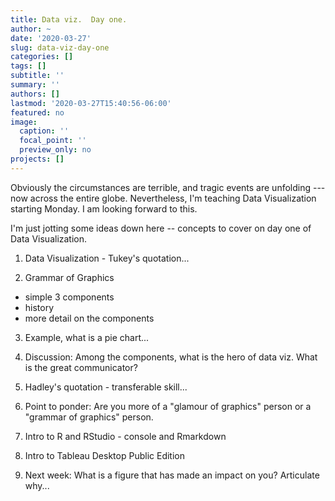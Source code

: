```yaml
---
title: Data viz.  Day one.
author: ~
date: '2020-03-27'
slug: data-viz-day-one
categories: []
tags: []
subtitle: ''
summary: ''
authors: []
lastmod: '2020-03-27T15:40:56-06:00'
featured: no
image:
  caption: ''
  focal_point: ''
  preview_only: no
projects: []
---
```


Obviously the circumstances are terrible, and tragic events are unfolding --- now across the entire globe. 
Nevertheless, I'm teaching Data Visualization starting Monday.  I am looking forward to this.  

I'm just jotting some ideas down here -- concepts to cover on day one of Data Visualization.  

1. Data Visualization - Tukey's quotation...

2. Grammar of Graphics

  - simple 3 components
  - history
  - more detail on the components

3. Example, what is a pie chart... 

4. Discussion: Among the components, what is the hero of data viz.  What is the great communicator? 

4. Hadley's quotation - transferable skill...

5. Point to ponder:  Are you more of a "glamour of graphics" person or a "grammar of graphics" person.  

5. Intro to R and RStudio - console and Rmarkdown

6. Intro to Tableau Desktop Public Edition

7. Next week: What is a figure that has made an impact on you?  Articulate why...    